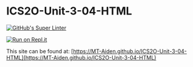 # ICS2O-Unit-3-04-HTML

[![GitHub's Super Linter](https://github.com/MT-Aiden/ICS2O-Unit-3-04-HTML/workflows/GitHub's%20Super%20Linter/badge.svg)](https://github.com/MT-Aiden/ICS2O-Unit-3-04-HTML/actions)

[![Run on Repl.it](https://repl.it/badge/github/MT-Aiden/ICS2O-Unit-3-04-HTML)](https://repl.it/github/MT-Aiden/ICS2O-Unit-3-04-HTML)

This site can be found at: [https://MT-Aiden.github.io/ICS2O-Unit-3-04-HTML](https://MT-Aiden.github.io/ICS2O-Unit-3-04-HTML)
